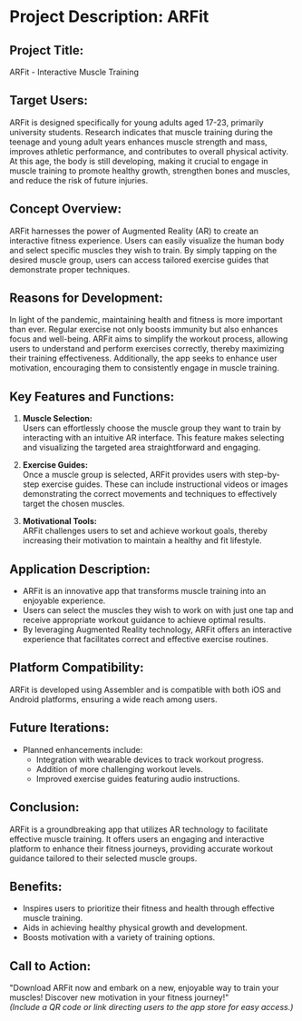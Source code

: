 # Project Description: ARFit

## Project Title: 
ARFit - Interactive Muscle Training

## Target Users: 
ARFit is designed specifically for young adults aged 17-23, primarily university students. Research indicates that muscle training during the teenage and young adult years enhances muscle strength and mass, improves athletic performance, and contributes to overall physical activity. At this age, the body is still developing, making it crucial to engage in muscle training to promote healthy growth, strengthen bones and muscles, and reduce the risk of future injuries.

## Concept Overview: 
ARFit harnesses the power of Augmented Reality (AR) to create an interactive fitness experience. Users can easily visualize the human body and select specific muscles they wish to train. By simply tapping on the desired muscle group, users can access tailored exercise guides that demonstrate proper techniques.

## Reasons for Development: 
In light of the pandemic, maintaining health and fitness is more important than ever. Regular exercise not only boosts immunity but also enhances focus and well-being. ARFit aims to simplify the workout process, allowing users to understand and perform exercises correctly, thereby maximizing their training effectiveness. Additionally, the app seeks to enhance user motivation, encouraging them to consistently engage in muscle training.

## Key Features and Functions:
1. **Muscle Selection:**  
   Users can effortlessly choose the muscle group they want to train by interacting with an intuitive AR interface. This feature makes selecting and visualizing the targeted area straightforward and engaging.

2. **Exercise Guides:**  
   Once a muscle group is selected, ARFit provides users with step-by-step exercise guides. These can include instructional videos or images demonstrating the correct movements and techniques to effectively target the chosen muscles.

3. **Motivational Tools:**  
   ARFit challenges users to set and achieve workout goals, thereby increasing their motivation to maintain a healthy and fit lifestyle.

## Application Description:
- ARFit is an innovative app that transforms muscle training into an enjoyable experience.
- Users can select the muscles they wish to work on with just one tap and receive appropriate workout guidance to achieve optimal results.
- By leveraging Augmented Reality technology, ARFit offers an interactive experience that facilitates correct and effective exercise routines.

## Platform Compatibility:  
ARFit is developed using Assembler and is compatible with both iOS and Android platforms, ensuring a wide reach among users.

## Future Iterations:
- Planned enhancements include:
  - Integration with wearable devices to track workout progress.
  - Addition of more challenging workout levels.
  - Improved exercise guides featuring audio instructions.

## Conclusion:  
ARFit is a groundbreaking app that utilizes AR technology to facilitate effective muscle training. It offers users an engaging and interactive platform to enhance their fitness journeys, providing accurate workout guidance tailored to their selected muscle groups.

## Benefits:  
- Inspires users to prioritize their fitness and health through effective muscle training.
- Aids in achieving healthy physical growth and development.
- Boosts motivation with a variety of training options.

## Call to Action:  
"Download ARFit now and embark on a new, enjoyable way to train your muscles! Discover new motivation in your fitness journey!"  
*(Include a QR code or link directing users to the app store for easy access.)*
